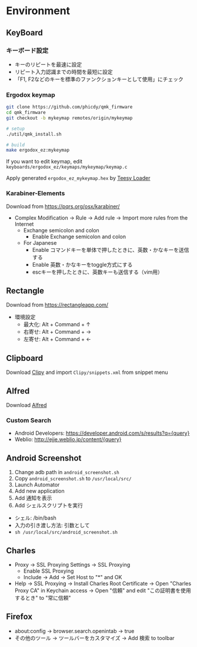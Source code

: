 # Environment

## KeyBoard

### キーボード設定

* キーのリピートを最速に設定
* リピート入力認識までの時間を最短に設定
* 「F1, F2などのキーを標準のファンクションキーとして使用」にチェック

### Ergodox keymap

```bash
git clone https://github.com/phicdy/qmk_firmware
cd qmk_firmware
git checkout -b mykeymap remotes/origin/mykeymap

# setup
./util/qmk_install.sh

# build
make ergodox_ez:mykeymap
```

If you want to edit keymap, edit `keyboards/ergodox_ez/keymaps/mykeymap/keymap.c`

Apply generated `ergodox_ez_mykeymap.hex` by [Teesy Loader](https://www.pjrc.com/teensy/loader.html) 

### Karabiner-Elements

Download from https://pqrs.org/osx/karabiner/

* Complex Modification -> Rule -> Add rule -> Import more rules from the Internet
	* Exchange semicolon and colon
		* Enable Exchange semicolon and colon
	* For Japanese
		* Enable コマンドキーを単体で押したときに、英数・かなキーを送信する
		* Enable 英数・かなキーをtoggle方式にする
		* escキーを押したときに、英数キーも送信する（vim用）

## Rectangle

Download from https://rectangleapp.com/

* 環境設定
	* 最大化: Alt + Command + ↑
	* 右寄せ: Alt + Command + →
	* 左寄せ: Alt + Command + ←

## Clipboard

Download [Clipy](https://clipy-app.com/) and import `Clipy/snippets.xml` from snippet menu

## Alfred

Download [Alfred](https://www.alfredapp.com/) 

### Custom Search

* Android Developers: https://developer.android.com/s/results?q={query}
* Weblio: http://ejje.weblio.jp/content/{query}

## Android Screenshot

1. Change adb path in `android_screenshot.sh`
2. Copy `android_screenshot.sh` to `/usr/local/src/`
3. Launch Automator
4. Add new application
5. Add 通知を表示
6. Add シェルスクリプトを実行

* シェル: /bin/bash
* 入力の引き渡し方法: 引数として
* `sh /usr/local/src/android_screenshot.sh`

## Charles

- Proxy -> SSL Proxying Settings -> SSL Proxying
  - Enable SSL Proxying
  - Include -> Add -> Set Host to "*" and OK
- Help -> SSL Proxying -> Install Charles Root Certificate -> Open "Charles Proxy CA" in Keychain access -> Open "信頼" and edit "この証明書を使用するとき" to "常に信頼"

## Firefox

- about:config -> browser.search.openintab -> true
- その他のツール -> ツールバーをカスタマイズ -> Add 検索 to toolbar

